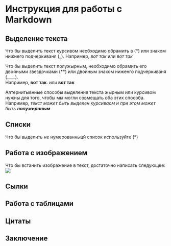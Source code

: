 # Инструкция для работы с Markdown

## Выделение текста

Что бы выделить текст курсивом необходимо обрамить в (*) или знаком нижнего подчеркиваня (_). Например, *вот так* или _вот так_

Что бы выделить текст полужырным, необходимо обрамить его двойными звездочками (**) или двойным знаком ниженго подчеркиваня (____).  
Например, **вот так**. или __вот так__

Алтернитывниые способы выделения текста жырным или курсивом нужны для того, чтобы мы могли совмещать оба этих способа. Например, _текст может быть выделен курсиваом и при этом может быть **полужироным**_


## Списки

Что бы выделить не нумерованныцй список используйте (*)

## Работа с изображением

Что бы встанить изображение в текст, достаточно написать следующее:
![](2f0d5a75-28d0-4ab2-bcdf-d944b93e3831.jpg)

## Сылки

## Работа с таблицами

##  Цитаты

## Заключение